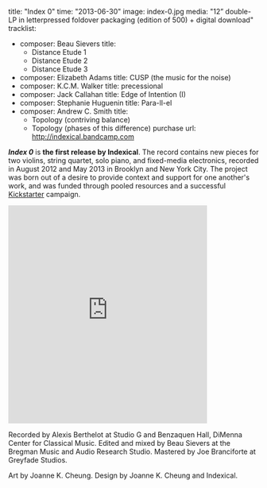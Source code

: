 title: "Index 0"
time: "2013-06-30"
image: index-0.jpg
media: "12&rdquo; double-LP in letterpressed foldover packaging (edition of 500) + digital download"
tracklist: 
  - composer: Beau Sievers
    title: 
      - Distance Etude 1
      - Distance Etude 2
      - Distance Etude 3
  - composer: Elizabeth Adams
    title: CUSP (the music for the noise)
  - composer: K.C.M. Walker
    title: precessional
  - composer: Jack Callahan
    title: Edge of Intention (I)
  - composer: Stephanie Huguenin
    title: Para-ll-el
  - composer: Andrew C. Smith
    title:
      - Topology (contriving balance)
      - Topology (phases of this difference)
purchase url: http://indexical.bandcamp.com

***Index 0*** is **the first release by Indexical**. The record contains new
pieces for two violins, string quartet, solo piano, and fixed-media
electronics, recorded in August 2012 and May 2013 in Brooklyn and New York
City. The project was born out of a desire to provide context and support for
one another's work, and was funded through pooled resources and a successful
[Kickstarter](http://www.kickstarter.com/projects/1108228312/index-0-a-double-lp-of-new-experimental-music) campaign.

<iframe style="border: 0; width: 400px; height: 439px;" src="http://bandcamp.com/EmbeddedPlayer/album=773000415/size=large/bgcol=ffffff/linkcol=0687f5/artwork=small/transparent=true/">
  <a href="http://indexical.bandcamp.com/album/index-0">Index 0 by Indexical</a>
</iframe>

Recorded by Alexis Berthelot at Studio G and Benzaquen Hall, DiMenna Center for
Classical Music. Edited and mixed by Beau Sievers at the Bregman Music and
Audio Research Studio. Mastered by Joe Branciforte at Greyfade Studios.

Art by Joanne K. Cheung. Design by Joanne K. Cheung and Indexical.
